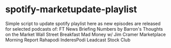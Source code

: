 # spotify-marketupdate-playlist

Simple script to update spotify playlist here as new episodes are released for selected podcasts of:
FT News Briefing
Numbers by Barron's
Thoughts on the Market
Wall Street Breakfast
Mad Money w/ Jim Cramer
Marketplace Morning Report
Rahapodi
InderesPodi
Leadcast
Stock Club
